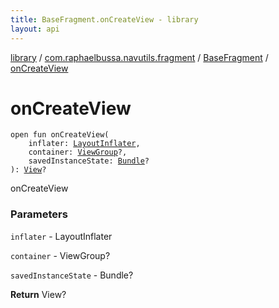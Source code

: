 ```yaml
---
title: BaseFragment.onCreateView - library
layout: api
---
```


<div class='api-docs-breadcrumbs'><a href="../../index.html">library</a> / <a href="../index.html">com.raphaelbussa.navutils.fragment</a> / <a href="index.html">BaseFragment</a> / <a href="./on-create-view.html">onCreateView</a></div>

# onCreateView

<div class="signature"><code><span class="keyword">open</span> <span class="keyword">fun </span><span class="identifier">onCreateView</span><span class="symbol">(</span><br/>&nbsp;&nbsp;&nbsp;&nbsp;<span class="parameterName" id="com.raphaelbussa.navutils.fragment.BaseFragment$onCreateView(android.view.LayoutInflater, android.view.ViewGroup, android.os.Bundle)/inflater">inflater</span><span class="symbol">:</span>&nbsp;<a href="https://developer.android.com/reference/android/view/LayoutInflater.html"><span class="identifier">LayoutInflater</span></a><span class="symbol">, </span><br/>&nbsp;&nbsp;&nbsp;&nbsp;<span class="parameterName" id="com.raphaelbussa.navutils.fragment.BaseFragment$onCreateView(android.view.LayoutInflater, android.view.ViewGroup, android.os.Bundle)/container">container</span><span class="symbol">:</span>&nbsp;<a href="https://developer.android.com/reference/android/view/ViewGroup.html"><span class="identifier">ViewGroup</span></a><span class="symbol">?</span><span class="symbol">, </span><br/>&nbsp;&nbsp;&nbsp;&nbsp;<span class="parameterName" id="com.raphaelbussa.navutils.fragment.BaseFragment$onCreateView(android.view.LayoutInflater, android.view.ViewGroup, android.os.Bundle)/savedInstanceState">savedInstanceState</span><span class="symbol">:</span>&nbsp;<a href="https://developer.android.com/reference/android/os/Bundle.html"><span class="identifier">Bundle</span></a><span class="symbol">?</span><br/><span class="symbol">)</span><span class="symbol">: </span><a href="https://developer.android.com/reference/android/view/View.html"><span class="identifier">View</span></a><span class="symbol">?</span></code></div>

onCreateView

### Parameters

<code>inflater</code> - LayoutInflater

<code>container</code> - ViewGroup?

<code>savedInstanceState</code> - Bundle?

**Return**
View?

